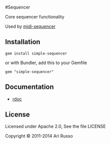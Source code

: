 #Sequencer

Core sequencer functionality

Used by [midi-sequencer](http://github.com/arirusso/midi-sequencer)

## Installation

`gem install simple-sequencer`
  
  or with Bundler, add this to your Gemfile
  
`gem "simple-sequencer"` 

## Documentation

* [rdoc](http://rubydoc.info/github/arirusso/sequencer) 

## License

Licensed under Apache 2.0, See the file LICENSE

Copyright © 2011-2014 Ari Russo